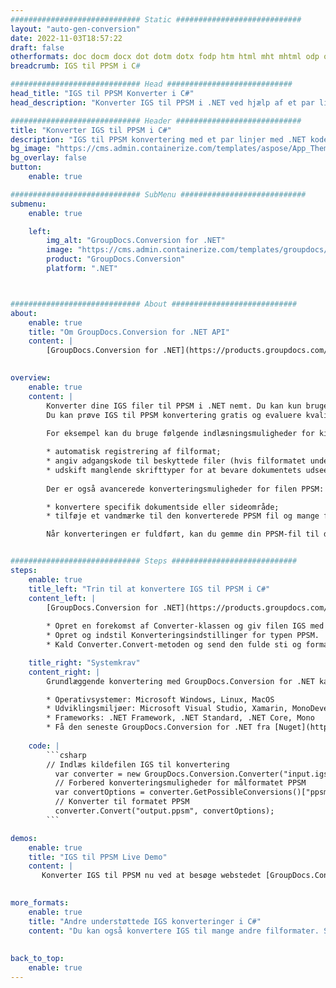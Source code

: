 ```yaml
---
############################# Static ############################
layout: "auto-gen-conversion"
date: 2022-11-03T18:57:22
draft: false
otherformats: doc docm docx dot dotm dotx fodp htm html mht mhtml odp odt otp pot potm potx pps ppsm ppsx ppt pptm pptx rtf
breadcrumb: IGS til PPSM i C#

############################# Head ############################
head_title: "IGS til PPSM Konverter i C#"
head_description: "Konverter IGS til PPSM i .NET ved hjælp af et par linjer kode. Brug GroupDocs Document Conversion API til at konvertere over 160 filformater."

############################# Header ############################
title: "Konverter IGS til PPSM i C#"
description: "IGS til PPSM konvertering med et par linjer med .NET kode"
bg_image: "https://cms.admin.containerize.com/templates/aspose/App_Themes/V3/images/bg/header1.png"
bg_overlay: false
button:
    enable: true

############################# SubMenu ############################
submenu:
    enable: true

    left:
        img_alt: "GroupDocs.Conversion for .NET"
        image: "https://cms.admin.containerize.com/templates/groupdocs/images/product-logos/90x90-noborder/groupdocs-conversion-net.png"
        product: "GroupDocs.Conversion"
        platform: ".NET"



############################# About ############################
about:
    enable: true
    title: "Om GroupDocs.Conversion for .NET API"
    content: |
        [GroupDocs.Conversion for .NET](https://products.groupdocs.com/conversion/net/) kan bruges til at konvertere Microsoft Word, Excel, PowerPoint, PDF, Visio og andre formater. GroupDocs.Conversion er en selvstændig API, der er velegnet til back-end og interne systemer, hvor høj ydeevne er påkrævet. Det afhænger ikke af nogen software som Microsoft eller Open Office.
    

overview:
    enable: true
    content: |
        Konverter dine IGS filer til PPSM i .NET nemt. Du kan kun bruge et par C# kodelinjer i enhver platform efter eget valg, såsom - Windows, Linux, macOS.
        Du kan prøve IGS til PPSM konvertering gratis og evaluere kvaliteten af ​​konverteringsresultaterne. Sammen med simple filkonverteringsscenarier kan du prøve mere avancerede muligheder for at indlæse kilden IGS fil og for at gemme output PPSM resultat. 
        
        For eksempel kan du bruge følgende indlæsningsmuligheder for kilden IGS:

        * automatisk registrering af filformat;
        * angiv adgangskode til beskyttede filer (hvis filformatet understøtter det);
        * udskift manglende skrifttyper for at bevare dokumentets udseende.
        
        Der er også avancerede konverteringsmuligheder for filen PPSM:

        * konvertere specifik dokumentside eller sideområde;
        * tilføje et vandmærke til den konverterede PPSM fil og mange flere.

        Når konverteringen er fuldført, kan du gemme din PPSM-fil til den lokale filsti eller ethvert tredjepartslager som FTP, Amazon S3, Google Drive, Dropbox osv. Bemærk venligst - for at konvertere IGS til {{ TO}} er der ikke behov for yderligere software installeret - som MS Office, Open Office, Adobe Acrobat Reader osv.


############################# Steps ############################
steps:
    enable: true
    title_left: "Trin til at konvertere IGS til PPSM i C#"
    content_left: |
        [GroupDocs.Conversion for .NET](https://products.groupdocs.com/conversion/net/) gør det nemt for udviklere at konvertere en IGS fil til PPSM med et par linjer kode.
        
        * Opret en forekomst af Converter-klassen og giv filen IGS med den fulde sti
        * Opret og indstil Konverteringsindstillinger for typen PPSM.
        * Kald Converter.Convert-metoden og send den fulde sti og format (PPSM) som en parameter

    title_right: "Systemkrav"
    content_right: |
        Grundlæggende konvertering med GroupDocs.Conversion for .NET kan udføres med nogle få enkle trin. Vores API'er understøttes på alle større platforme og operativsystemer. Før du udfører koden nedenfor, skal du sørge for, at du har følgende forudsætninger installeret på dit system.

        * Operativsystemer: Microsoft Windows, Linux, MacOS
        * Udviklingsmiljøer: Microsoft Visual Studio, Xamarin, MonoDevelop
        * Frameworks: .NET Framework, .NET Standard, .NET Core, Mono
        * Få den seneste GroupDocs.Conversion for .NET fra [Nuget](https://www.nuget.org/packages/groupdocs.conversion)
         
    code: |
        ```csharp    
        // Indlæs kildefilen IGS til konvertering
          var converter = new GroupDocs.Conversion.Converter("input.igs");
          // Forbered konverteringsmuligheder for målformatet PPSM
          var convertOptions = converter.GetPossibleConversions()["ppsm"].ConvertOptions;
          // Konverter til formatet PPSM
          converter.Convert("output.ppsm", convertOptions);
        ```

demos:
    enable: true
    title: "IGS til PPSM Live Demo"
    content: |
       Konverter IGS til PPSM nu ved at besøge webstedet [GroupDocs.Conversion App](https://products.groupdocs.app/conversion/family). Online demo har følgende fordele
          

more_formats:
    enable: true
    title: "Andre understøttede IGS konverteringer i C#"
    content: "Du kan også konvertere IGS til mange andre filformater. Se venligst listen nedenfor."
       
       
back_to_top:
    enable: true
---
```


